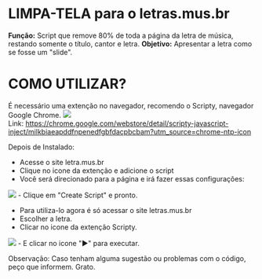 # LIMPA-TELA para o letras.mus.br
**Função:** Script que remove 80% de toda a página da letra de música, restando somente o título, cantor e letra.
**Objetivo:** Apresentar a letra como se fosse um "slide".


# COMO UTILIZAR?
É necessário uma extenção no navegador, recomendo o Scripty, navegador Google Chrome.
<img src="https://i.imgur.com/QBKnsyc.png"><br>
Link: https://chrome.google.com/webstore/detail/scripty-javascript-inject/milkbiaeapddfnpenedfgbfdacpbcbam?utm_source=chrome-ntp-icon

Depois de Instalado:
- Acesse o site letra.mus.br
- Clique no icone da extenção e adicione o script
- Você será direcionado para a página e irá fazer essas configurações: 
<img src="https://i.imgur.com/jSWzD7Q.png">
- Clique em "Create Script" e pronto.

- Para utiliza-lo agora é só acessar o site letras.mus.br
- Escolher a letra.
- Clicar no icone da extenção Scripty.
<img src="https://i.imgur.com/CLIr4ST.png">
- E clicar no icone "▶️" para executar.





Observação: Caso tenham alguma sugestão ou problemas com o código, peço que informem. Grato.
